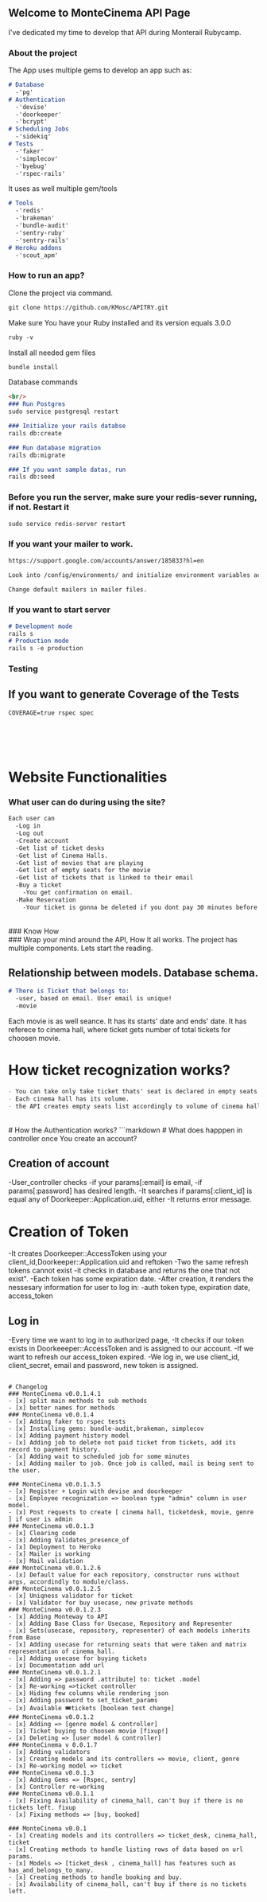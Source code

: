 ## Welcome to MonteCinema API Page

I've dedicated my time to develop that API during Monterail Rubycamp.
### About the project

The App uses multiple gems to develop an app such as:

```markdown
# Database
  -'pg'
# Authentication
  -'devise'
  -'doorkeeper'
  -'bcrypt'
# Scheduling Jobs
  -'sidekiq'
# Tests
  -'faker'
  -'simplecov'
  -'byebug'
  -'rspec-rails'
```
It uses as well multiple gem/tools

```markdown
# Tools
  -'redis'
  -'brakeman'
  -'bundle-audit'
  -'sentry-ruby'
  -'sentry-rails'
# Heroku addons
  -'scout_apm'
```


### How to run an app?
Clone the project via command.
```markdown
git clone https://github.com/KMosc/APITRY.git
```
Make sure You have your Ruby installed and its version equals 3.0.0
```markdown
ruby -v
```
Install all needed gem files
```markdown
bundle install
```
Database commands
```markdown
<br/>
### Run Postgres
sudo service postgresql restart

### Initialize your rails databse
rails db:create

### Run database migration
rails db:migrate

### If you want sample datas, run
rails db:seed
```
### Before you run the server, make sure your redis-sever running, if not. Restart it
```markdown
sudo service redis-server restart
```
### If you want your mailer to work.
```markdown
https://support.google.com/accounts/answer/185833?hl=en

Look into /config/environments/ and initialize environment variables accordingly to email config.

Change default mailers in mailer files.
```

### If you want to start server
```markdown
# Development mode
rails s
# Production mode
rails s -e production
```

### Testing
## If you want to generate Coverage of the Tests
```markdown
COVERAGE=true rspec spec
```
<br/>
<br/>
<br/>

# Website Functionalities

### What user can do during using the site?
```markdown
Each user can
  -Log in
  -Log out
  -Create account
  -Get list of ticket desks
  -Get list of Cinema Halls.
  -Get list of movies that are playing
  -Get list of empty seats for the movie
  -Get list of tickets that is linked to their email
  -Buy a ticket
    -You get confirmation on email.
  -Make Reservation
    -Your ticket is gonna be deleted if you dont pay 30 minutes before movies start.
```
<br/>
### Know How
<br/>
### Wrap your mind around the API, How It all works.
The project has multiple components. Lets start the reading.

## Relationship between models. Database schema.
```markdown
# There is Ticket that belongs to:
  -user, based on email. User email is unique!
  -movie
```
Each movie is as well seance. It has its starts' date and ends' date. It has referece to cinema hall, where ticket gets number of total tickets for choosen movie.

# How ticket recognization works?
```markdown
- You can take only take ticket thats' seat is declared in empty seats list.
- Each cinema hall has its volume.
- the API creates empty seats list accordingly to volume of cinema hall, each row has max. 10 seats
```
<br/>
# How the Authentication works?
```markdown
# What does happpen in controller once You create an account?

## Creation of account
-User_controller checks 
  -if your params[:email] is email,
  -if params[:password] has desired length.
-It searches if params[:client_id] is equal any of Doorkeeper::Application.uid, either 
  -It returns error message.
# Creation of Token
-It creates Doorkeeper::AccessToken using your client_id,Doorkeeper::Application.uid and reftoken
-Two the same refresh tokens cannot exist
  -it checks in database and returns the one that not exist". 
    -Each token has some expiration date.
-After creation, it renders the nessesary information for user to log in:
  -auth token type, expiration date, access_token
## Log in
-Every time we want to log in to authorized page,
-It checks if our token exists in Doorkeeeper::AccessToken and is assigned to our account.
-If we want to refresh our access_token expired.
  -We log in, we use client_id, client_secret, email and password, new token is assigned.
```

# Changelog
### MonteCinema v0.0.1.4.1
- [x] split main methods to sub methods
- [x] better names for methods
### MonteCinema v0.0.1.4
- [x] Adding faker to rspec tests
- [x] Installing gems: bundle-audit,brakeman, simplecov
- [x] Adding payment history model
- [x] Adding job to delete not paid ticket from tickets, add its record to payment history.
- [x] Adding wait to scheduled job for some minutes 
- [x] Adding mailer to job. Once job is called, mail is being sent to the user.

### MonteCinema v0.0.1.3.5
- [x] Register + Login with devise and doorkeeper
- [x] Employee recognization => boolean type "admin" column in user model.
- [x] Post requests to create [ cinema hall, ticketdesk, movie, genre ] if user is admin
### MonteCinema v0.0.1.3
- [x] Clearing code
- [x] Adding Validates_presence_of
- [x] Deployment to Heroku
- [x] Mailer is working
- [x] Mail validation
### MonteCinema v0.0.1.2.6
- [x] Default value for each repository, constructor runs without args, accordindly to module/class.
### MonteCinema v0.0.1.2.5
- [x] Uniqness validator for ticket
- [x] Validator for buy usecase, new private methods
### MonteCinema v0.0.1.2.3
- [x] Adding Monteway to API
- [x] Adding Base Class for Usecase, Repository and Representer
- [x] Sets(usecase, repository, representer) of each models inherits from Base
- [x] Adding usecase for returning seats that were taken and matrix representation of cinema_hall.
- [x] Adding usecase for buying tickets
- [x] Documentation add url
### MonteCinema v0.0.1.2.1
- [x] Adding => password .attribute] to: ticket .model
- [x] Re-working =>ticket controller
- [x] Hiding few columns while rendering json
- [x] Adding password to set_ticket_params
- [x] Available 🎟tickets [boolean test change]
### MonteCinema v0.0.1.2
- [x] Adding => [genre model & controller]
- [x] Ticket buying to choosen movie [fixup!]
- [x] Deleting => [user model & controller]
### MonteCinema v 0.0.1.7
- [x] Adding validators
- [x] Creating models and its controllers => movie, client, genre
- [x] Re-working model => ticket
### MonteCinema v0.0.1.3
- [x] Adding Gems => [Rspec, sentry]
- [x] Controller re-working
### MonteCinema v0.0.1.1
- [x] Fixing Availability of cinema_hall, can't buy if there is no tickets left. fixup
- [x] Fixing methods => [buy, booked]

### MonteCinema v0.0.1 
- [x] Creating models and its controllers => ticket_desk, cinema_hall, ticket
- [x] Creating methods to handle listing rows of data based on url params.
- [x] Models => [ticket_desk , cinema_hall] has features such as has_and_belongs_to_many.
- [x] Creating methods to handle booking and buy.
- [x] Availability of cinema_hall, can't buy if there is no tickets left.
